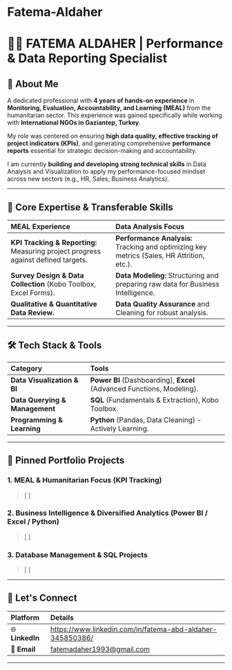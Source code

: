 # Fatema-Aldaher
# 👩‍💻 FATEMA ALDAHER | Performance & Data Reporting Specialist

## 🌟 About Me

A dedicated professional with **4 years of hands-on experience** in **Monitoring, Evaluation, Accountability, and Learning (MEAL)** from the humanitarian sector. This experience was gained specifically while working with **International NGOs in Gaziantep, Turkey**.

My role was centered on ensuring **high data quality, effective tracking of project indicators (KPIs)**, and generating comprehensive **performance reports** essential for strategic decision-making and accountability.

I am currently **building and developing strong technical skills** in Data Analysis and Visualization to apply my performance-focused mindset across new sectors (e.g., HR, Sales, Business Analytics).

---

## 💼 Core Expertise & Transferable Skills

| MEAL Experience | Data Analysis Focus |
| :--- | :--- |
| **KPI Tracking & Reporting:** Measuring project progress against defined targets. | **Performance Analysis:** Tracking and optimizing key metrics (Sales, HR Attrition, etc.). |
| **Survey Design & Data Collection** (Kobo Toolbox, Excel Forms). | **Data Modeling:** Structuring and preparing raw data for Business Intelligence. |
| **Qualitative & Quantitative Data Review.** | **Data Quality Assurance** and Cleaning for robust analysis. |

---

## 🛠️ Tech Stack & Tools

| Category | Tools |
| :--- | :--- |
| **Data Visualization & BI** | **Power BI** (Dashboarding), **Excel** (Advanced Functions, Modeling). |
| **Data Querying & Management** | **SQL** (Fundamentals & Extraction), Kobo Toolbox. |
| **Programming & Learning** | **Python** (Pandas, Data Cleaning) - Actively Learning. |

---

## 📂 Pinned Portfolio Projects

### 1. MEAL & Humanitarian Focus (KPI Tracking)
> [ ]

### 2. Business Intelligence & Diversified Analytics (Power BI / Excel / Python)
> [ ]

### 3. Database Management & SQL Projects
> [ ]

---

## 🤝 Let's Connect

| Platform | Details |
| :--- | :--- |
| 🌐 **LinkedIn** | https://www.linkedin.com/in/fatema-abd-aldaher-345850386/| 
| 📧 **Email** | fatemadaher1993@gmail.com  

---
